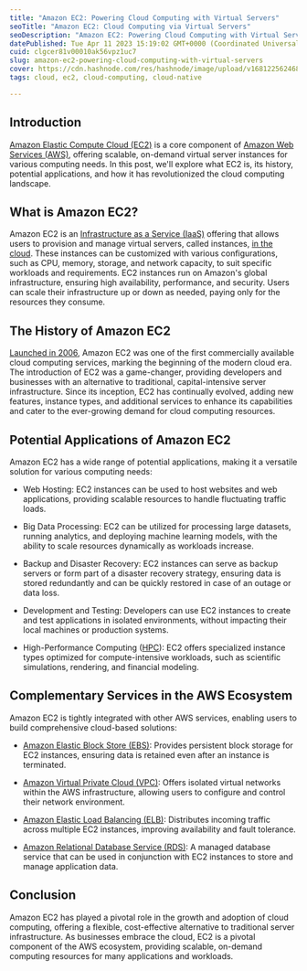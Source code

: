 ```yaml
---
title: "Amazon EC2: Powering Cloud Computing with Virtual Servers"
seoTitle: "Amazon EC2: Cloud Computing via Virtual Servers"
seoDescription: "Amazon EC2: Powering Cloud Computing with Virtual Servers"
datePublished: Tue Apr 11 2023 15:19:02 GMT+0000 (Coordinated Universal Time)
cuid: clgcer81v00010ak56vpz1uc7
slug: amazon-ec2-powering-cloud-computing-with-virtual-servers
cover: https://cdn.hashnode.com/res/hashnode/image/upload/v1681225624681/ff8f8fcd-8a91-4382-97bb-34ab122fefab.png
tags: cloud, ec2, cloud-computing, cloud-native

---
```


## Introduction

[Amazon Elastic Compute Cloud (EC2)](https://aws.amazon.com/ec2/) is a core component of [Amazon Web Services (AWS)](https://aws.amazon.com), offering scalable, on-demand virtual server instances for various computing needs. In this post, we'll explore what EC2 is, its history, potential applications, and how it has revolutionized the cloud computing landscape.

## What is Amazon EC2?

Amazon EC2 is an [Infrastructure as a Service (IaaS)](https://blog.seancoughlin.me/exploring-cloud-computing-types-iaas-paas-saas-and-beyond) offering that allows users to provision and manage virtual servers, called instances, [in the cloud](https://blog.seancoughlin.me/demystifying-the-cloud-understanding-the-fundamentals-and-impact-of-cloud-computing). These instances can be customized with various configurations, such as CPU, memory, storage, and network capacity, to suit specific workloads and requirements. EC2 instances run on Amazon's global infrastructure, ensuring high availability, performance, and security. Users can scale their infrastructure up or down as needed, paying only for the resources they consume.

## The History of Amazon EC2

[Launched in 2006](https://en.wikipedia.org/wiki/Amazon_Elastic_Compute_Cloud#History), Amazon EC2 was one of the first commercially available cloud computing services, marking the beginning of the modern cloud era. The introduction of EC2 was a game-changer, providing developers and businesses with an alternative to traditional, capital-intensive server infrastructure. Since its inception, EC2 has continually evolved, adding new features, instance types, and additional services to enhance its capabilities and cater to the ever-growing demand for cloud computing resources.

## Potential Applications of Amazon EC2

Amazon EC2 has a wide range of potential applications, making it a versatile solution for various computing needs:

* Web Hosting: EC2 instances can be used to host websites and web applications, providing scalable resources to handle fluctuating traffic loads.
    
* Big Data Processing: EC2 can be utilized for processing large datasets, running analytics, and deploying machine learning models, with the ability to scale resources dynamically as workloads increase.
    
* Backup and Disaster Recovery: EC2 instances can serve as backup servers or form part of a disaster recovery strategy, ensuring data is stored redundantly and can be quickly restored in case of an outage or data loss.
    
* Development and Testing: Developers can use EC2 instances to create and test applications in isolated environments, without impacting their local machines or production systems.
    
* High-Performance Computing ([HPC](https://en.wikipedia.org/wiki/High-performance_computing)): EC2 offers specialized instance types optimized for compute-intensive workloads, such as scientific simulations, rendering, and financial modeling.
    

## Complementary Services in the AWS Ecosystem

Amazon EC2 is tightly integrated with other AWS services, enabling users to build comprehensive cloud-based solutions:

* [Amazon Elastic Block Store (EBS)](https://aws.amazon.com/ebs/): Provides persistent block storage for EC2 instances, ensuring data is retained even after an instance is terminated.
    
* [Amazon Virtual Private Cloud (VPC)](https://aws.amazon.com/vpc/): Offers isolated virtual networks within the AWS infrastructure, allowing users to configure and control their network environment.
    
* [Amazon Elastic Load Balancing (ELB)](https://aws.amazon.com/elasticloadbalancing/): Distributes incoming traffic across multiple EC2 instances, improving availability and fault tolerance.
    
* [Amazon Relational Database Service (RDS)](https://aws.amazon.com/rds/): A managed database service that can be used in conjunction with EC2 instances to store and manage application data.
    

## Conclusion

Amazon EC2 has played a pivotal role in the growth and adoption of cloud computing, offering a flexible, cost-effective alternative to traditional server infrastructure. As businesses embrace the cloud, EC2 is a pivotal component of the AWS ecosystem, providing scalable, on-demand computing resources for many applications and workloads.